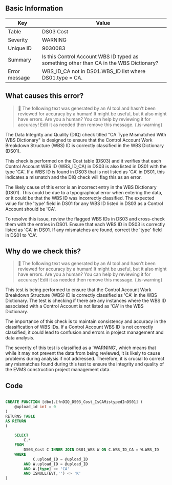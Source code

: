 ## Basic Information
| Key         | Value          |
|-------------|----------------|
| Table       | DS03 Cost |
| Severity    | WARNING |
| Unique ID   | 9030083   |
| Summary     | Is this Control Account WBS ID typed as something other than CA in the WBS Dictionary? |
| Error message | WBS_ID_CA not in DS01.WBS_ID list where DS01.type = CA. |

## What causes this error?

> :robot: The following text was generated by an AI tool and hasn't been reviewed for accuracy by a human! It might be useful, but it also might have errors. Are you a human? You can help by reviewing it for accuracy! Edit it as needed then remove this message.
{.is-warning}

The Data Integrity and Quality (DIQ) check titled "CA Type Mismatched With WBS Dictionary" is designed to ensure that the Control Account Work Breakdown Structure (WBS) ID is correctly classified in the WBS Dictionary (DS01). 

This check is performed on the Cost table (DS03) and it verifies that each Control Account WBS ID (WBS_ID_CA) in DS03 is also listed in DS01 with the type 'CA'. If a WBS ID is found in DS03 that is not listed as 'CA' in DS01, this indicates a mismatch and the DIQ check will flag this as an error.

The likely cause of this error is an incorrect entry in the WBS Dictionary (DS01). This could be due to a typographical error when entering the data, or it could be that the WBS ID was incorrectly classified. The expected value for the 'type' field in DS01 for any WBS ID listed in DS03 as a Control Account should be 'CA'.

To resolve this issue, review the flagged WBS IDs in DS03 and cross-check them with the entries in DS01. Ensure that each WBS ID in DS03 is correctly listed as 'CA' in DS01. If any mismatches are found, correct the 'type' field in DS01 to 'CA'.
## Why do we check this?

> :robot: The following text was generated by an AI tool and hasn't been reviewed for accuracy by a human! It might be useful, but it also might have errors. Are you a human? You can help by reviewing it for accuracy! Edit it as needed then remove this message.
{.is-warning}

This test is being performed to ensure that the Control Account Work Breakdown Structure (WBS) ID is correctly classified as 'CA' in the WBS Dictionary. The test is checking if there are any instances where the WBS ID associated with a Control Account is not listed as 'CA' in the WBS Dictionary. 

The importance of this check is to maintain consistency and accuracy in the classification of WBS IDs. If a Control Account WBS ID is not correctly classified, it could lead to confusion and errors in project management and data analysis. 

The severity of this test is classified as a 'WARNING', which means that while it may not prevent the data from being reviewed, it is likely to cause problems during analysis if not addressed. Therefore, it is crucial to correct any mismatches found during this test to ensure the integrity and quality of the EVMS construction project management data.
## Code

```sql

CREATE FUNCTION [dbo].[fnDIQ_DS03_Cost_IsCAMistypedInDS01] (
	@upload_id int = 0
)
RETURNS TABLE
AS RETURN
(
	
	SELECT 
		C.* 
	FROM 
		DS03_Cost C INNER JOIN DS01_WBS W ON C.WBS_ID_CA = W.WBS_ID
	WHERE 
			C.upload_ID = @upload_ID
		AND	W.upload_ID = @upload_ID
		AND W.[type] <> 'CA'
		AND ISNULL(EVT,'') <> 'K'
)
```
